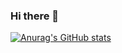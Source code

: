 ### Hi there 👋

<p align=center>
  
  [![Anurag's GitHub stats](https://github-readme-stats.vercel.app/api?username=sehee0207)](https://github.com/anuraghazra/github-readme-stats)
<!--
**sehee0207/sehee0207** is a ✨ _special_ ✨ repository because its `README.md` (this file) appears on your GitHub profile.

Here are some ideas to get you started:

- 🔭 I’m currently working on ...
- 🌱 I’m currently learning ...
- 👯 I’m looking to collaborate on ...
- 🤔 I’m looking for help with ...
- 💬 Ask me about ...
- 📫 How to reach me: ...
- 😄 Pronouns: ...
- ⚡ Fun fact: ...
-->
